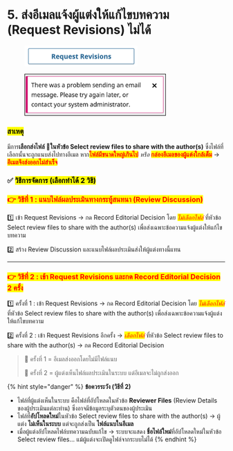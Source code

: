 # 5. ส่งอีเมลแจ้งผู้แต่งให้แก้ไขบทความ (Request Revisions) ไม่ได้

<div><figure><img src=".gitbook/assets/Screenshot 2568-09-03 at 16.35.41 copy.png" alt="" width="261"><figcaption></figcaption></figure> <figure><img src=".gitbook/assets/Picture10.png" alt=""><figcaption></figcaption></figure></div>

### <mark style="color:$success;">สาเหตุ</mark>

มีการ**เลือกส่งไฟล์ 📎ในหัวข้อ Select review files to share with the author(s)** ซึ่งไฟล์ที่เลือกนั้นจะถูกแนบส่งไปทางอีเมล หาก<mark style="color:red;">**ไฟล์มีขนาดใหญ่เกินไป**</mark> _หรือ_ <mark style="color:red;">**กล่องอีเมลของผู้แต่งใกล้เต็ม**</mark> → <mark style="color:red;background-color:yellow;">**อีเมลจึงส่งออกไม่สำเร็จ**</mark>

### ✅ <mark style="color:$success;">วิธีการจัดการ (เลือกทำได้ 2 วิธี)</mark>

### <mark style="color:red;background-color:yellow;">**👉 วิธีที่ 1 : แนบไฟล์ผลประเมินทางกระทู้สนทนา (Review Discussion)**</mark>

1️⃣ เข้า Request Revisions → กด Record Editorial Decision โดย _<mark style="color:red;">ไม่เลือกไฟล์</mark>_ ที่หัวข้อ Select review files to share with the author(s) เพื่อส่งเฉพาะข้อความแจ้งผู้แต่งให้แก้ไขบทความ

2️⃣ สร้าง Review Discussion และแนบไฟล์ผลประเมินส่งให้ผู้แต่งทางนี้แทน

***

### <mark style="color:red;background-color:yellow;">**👉 วิธีที่ 2 : เข้า Request Revisions และกด Record Editorial Decision 2 ครั้ง**</mark>

1️⃣ ครั้งที่ 1 : เข้า Request Revisions → กด Record Editorial Decision โดย _<mark style="color:red;">ไม่เลือกไฟล์</mark>_ ที่หัวข้อ Select review files to share with the author(s) เพื่อส่งเฉพาะข้อความแจ้งผู้แต่งให้แก้ไขบทความ

2️⃣ ครั้งที่ 2 : เข้า Request Revisions อีกครั้ง → _<mark style="color:red;">เลือกไฟล์</mark>_ ที่หัวข้อ Select review files to share with the author(s) → กด Record Editorial Decision

> 📌 ครั้งที่ 1 = อีเมลส่งออกโดยไม่มีไฟล์แนบ
>
> 📌 ครั้งที่ 2 = ผู้แต่งเห็นไฟล์ผลประเมินในระบบ แต่อีเมลจะไม่ถูกส่งออก

{% hint style="danger" %}
**ข้อควรระวัง (วิธีที่ 2)**

* ไฟล์ที่ผู้แต่งเห็นในระบบ คือไฟล์ที่อัปโหลดในหัวข้อ **Reviewer Files** (Review Details ของผู้ประเมินแต่ละท่าน) ซึ่งอาจมีข้อมูลระบุตัวตนของผู้ประเมิน
* ไฟล์ที่**อัปโหลดใหม่**ในหัวข้อ Select review files to share with the author(s) → ผู้แต่ง **ไม่เห็นในระบบ** แต่จะถูกส่งเป็น **ไฟล์แนบในอีเมล**
* เมื่อผู้แต่งอัปโหลดไฟล์บทความฉบับแก้ไข → ระบบจะแสดง **ชื่อไฟล์ใหม่**ที่อัปโหลดใหม่ในหัวข้อ Select review files... แม้ผู้แต่งจะเปิดดูไฟล์จากระบบไม่ได้
{% endhint %}
